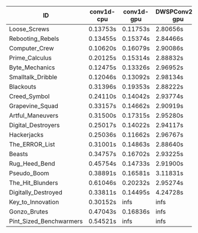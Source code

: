 |ID|conv1d-cpu|conv1d-gpu|DWSPConv2D-gpu|gemm-gpu|avg|
|-|-|-|-|-|-|
|Loose_Screws|0.13753s|0.11753s|2.80656s|1.74640s|1.20201s|
|Rebooting_Rebels|0.13455s|0.15374s|2.84466s|1.72922s|1.21554s|
|Computer_Crew|0.10620s|0.16079s|2.90086s|1.72967s|1.22438s|
|Prime_Calculus|0.20125s|0.15314s|2.88832s|1.70993s|1.23816s|
|Byte_Mechanics|0.12475s|0.13326s|2.96952s|1.80158s|1.25728s|
|Smalltalk_Dribble|0.12046s|0.13092s|2.98134s|1.79734s|1.25751s|
|Blackouts|0.31396s|0.19353s|2.88222s|1.72003s|1.27743s|
|Creed_Symbol|0.24110s|0.14042s|2.93774s|1.79344s|1.27818s|
|Grapevine_Squad|0.33157s|0.14662s|2.90919s|1.74515s|1.28313s|
|Artful_Maneuvers|0.31500s|0.17315s|2.95280s|1.72549s|1.29161s|
|Digital_Destroyers|0.25017s|0.14022s|2.94117s|1.87615s|1.30193s|
|Hackerjacks|0.25036s|0.11662s|2.96767s|1.88275s|1.30435s|
|The_ERROR_List|0.31001s|0.14863s|2.88640s|1.92230s|1.31684s|
|Beasts|0.34757s|0.16702s|2.93225s|1.91346s|1.34008s|
|Rug_Heed_Bend|0.45754s|0.14733s|2.91900s|1.87314s|1.34925s|
|Pseudo_Boom|0.38891s|0.16581s|3.11831s|1.94610s|1.40478s|
|The_Hit_Blunders|0.61046s|0.20232s|2.95274s|1.93429s|1.42495s|
|Digitally_Destroyed|0.33811s|0.14495s|4.24728s|2.49900s|1.80734s|
|Key_to_Innovation|0.30152s|infs|infs|2.59649s|infs|
|Gonzo_Brutes|0.47043s|0.16836s|infs|1.94307s|infs|
|Pint_Sized_Benchwarmers|0.54521s|infs|infs|4.46876s|infs|
